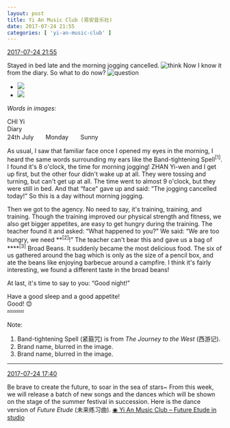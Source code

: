 ```yaml
---
layout: post
title: Yi An Music Club (易安音乐社)
date: 2017-07-24 21:55
categories: [ 'yi-an-music-club' ]
---
```


<div class="weibo-info">
  <a href="http://weibo.com/6094546964/FdUwAvG9g">2017-07-24 21:55</a>
</div>

Stayed in bed late and the morning jogging cancelled. ![think](http://img.t.sinajs.cn/t4/appstyle/expression/ext/normal/e9/sk_org.gif) Now I know it from the diary. So what to do now? ![question](http://img.t.sinajs.cn/t4/appstyle/expression/ext/normal/5c/yw_org.gif)

<!-- more -->

<ul class="weibo-pic-list-1">
  <li class="weibo-pic">
    <a href="http://wx4.sinaimg.cn/mw690/006Es64Agy1fhvbgcptuwj31tz2iohdx.jpg"><img src="http://wx4.sinaimg.cn/thumb150/006Es64Agy1fhvbgcptuwj31tz2iohdx.jpg" /></a>
  </li>
  <li class="weibo-pic">
    <a href="http://wx2.sinaimg.cn/mw690/006Es64Agy1fhvbgeqgyrj327730rhdu.jpg"><img src="http://wx2.sinaimg.cn/thumb150/006Es64Agy1fhvbgeqgyrj327730rhdu.jpg" /></a>
  </li>
</ul>

*Words in images:*

CHI Yi  
Diary  
24th July　　Monday　　Sunny

As usual, I saw that familiar face once I opened my eyes in the morning, I heard the same words surrounding my ears like the Band-tightening Spell<sup>[1]</sup>. I found it's 8 o'clock, the time for morning jogging! ZHAN Yi-wen and I get up first, but the other four didn't wake up at all. They were tossing and turning, but can't get up at all. The time went to almost 9 o'clock, but they were still in bed. And that “face” gave up and said: “The jogging cancelled today!” So this is a day without morning jogging.

Then we got to the agency. No need to say, it's training, training, and training. Though the training improved our physical strength and fitness, we also get bigger appetites, are easy to get hungry during the training. The teacher found it and asked: “What happened to you?” We said: “We are too hungry, we need \*\*<sup>[2]</sup>!” The teacher can't bear this and gave us a bag of \*\*\*\*<sup>[3]</sup> Broad Beans. It suddenly became the most delicious food. The six of us gathered around the bag which is only as the size of a pencil box, and ate the beans like enjoying barbecue around a campfire. I think it's fairly interesting, we found a different taste in the broad beans!

At last, it's time to say to you: “Good night!”

Have a good sleep and a good appetite!  
Good! 😊  
:zzz::zzz::zzz:

Note:
1. Band-tightening Spell (紧箍咒) is from *The Journey to the West* (西游记).
2. Brand name, blurred in the image.
3. Brand name, blurred in the image.

---

<div class="weibo-info">
  <a href="http://weibo.com/6094546964/FdSRer5Zi">2017-07-24 17:40</a>
</div>

Be brave to create the future, to soar in the sea of stars~ From this week, we will release a batch of new songs and the dances which will be shown on the stage of the summer festival in succession. Here is the dance version of *Future Etude* (未来练习曲). [◉ Yi An Music Club – Future Etude in studio](https://www.bilibili.com/video/av12535189/)
